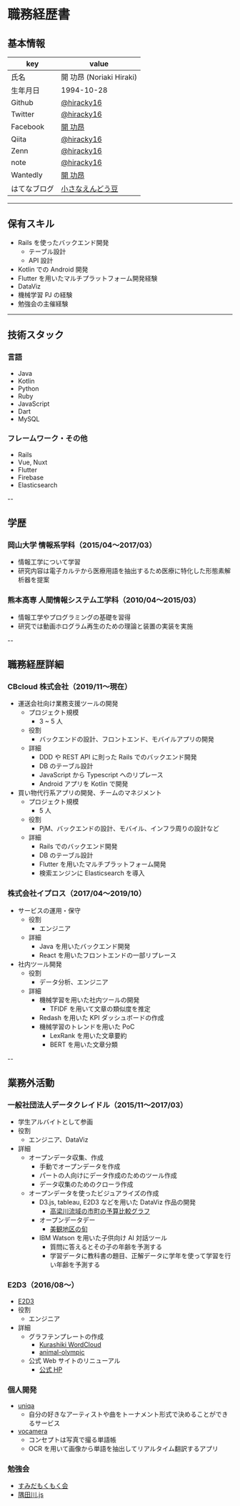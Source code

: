 # 職務経歴書

## 基本情報

| key          | value                                                              |
| ------------ | ------------------------------------------------------------------ |
| 氏名         | 開 功昂 (Noriaki Hiraki)                                           |
| 生年月日     | 1994-10-28                                                         |
| Github       | [@hiracky16](https://github.com/hiracky16)                         |
| Twitter      | [@hiracky16](https://twitter.com/hiracky16)                        |
| Facebook     | [開 功昂](https://www.facebook.com/noriaki.hiraki/)                |
| Qiita        | [@hiracky16](https://qiita.com/hiracky16)                          |
| Zenn         | [@hiracky16](https://zenn.dev/hiracky16)                           |
| note         | [@hiracky16](https://note.com/hiracky16)                           |
| Wantedly     | [開 功昂](https://www.wantedly.com/users/17916993?profile_v1=true) |
| はてなブログ | [小さなえんどう豆](https://h-piiice16.hatenablog.com/)             |

---

## 保有スキル

- Rails を使ったバックエンド開発
  - テーブル設計
  - API 設計
- Kotlin での Android 開発
- Flutter を用いたマルチプラットフォーム開発経験
- DataViz
- 機械学習 PJ の経験
- 勉強会の主催経験

---

## 技術スタック

### 言語

- Java
- Kotlin
- Python
- Ruby
- JavaScript
- Dart
- MySQL

### フレームワーク・その他

- Rails
- Vue, Nuxt
- Flutter
- Firebase
- Elasticsearch

--

## 学歴

### 岡山大学 情報系学科（2015/04〜2017/03）

- 情報工学について学習
- 研究内容は電子カルテから医療用語を抽出するため医療に特化した形態素解析器を提案

### 熊本高専 人間情報システム工学科（2010/04〜2015/03）

- 情報工学やプログラミングの基礎を習得
- 研究では動画ホログラム再生のための理論と装置の実装を実施

--

## 職務経歴詳細

### CBcloud 株式会社（2019/11〜現在）

- 運送会社向け業務支援ツールの開発
  - プロジェクト規模
    - 3 ~ 5 人
  - 役割
    - バックエンドの設計、フロントエンド、モバイルアプリの開発
  - 詳細
    - DDD や REST API に則った Rails でのバックエンド開発
    - DB のテーブル設計
    - JavaScript から Typescript へのリプレース
    - Android アプリを Kotlin で開発
- 買い物代行系アプリの開発、チームのマネジメント
  - プロジェクト規模
    - 5 人
  - 役割
    - PjM、バックエンドの設計、モバイル、インフラ周りの設計など
  - 詳細
    - Rails でのバックエンド開発
    - DB のテーブル設計
    - Flutter を用いたマルチプラットフォーム開発
    - 検索エンジンに Elasticsearch を導入

### 株式会社イプロス（2017/04〜2019/10）

- サービスの運用・保守
  - 役割
    - エンジニア
  - 詳細
    - Java を用いたバックエンド開発
    - React を用いたフロントエンドの一部リプレース
- 社内ツール開発
  - 役割
    - データ分析、エンジニア
  - 詳細
    - 機械学習を用いた社内ツールの開発
      - TFIDF を用いて文章の類似度を推定
    - Redash を用いた KPI ダッシュボードの作成
    - 機械学習のトレンドを用いた PoC
      - LexRank を用いた文章要約
      - BERT を用いた文章分類

--

## 業務外活動

### 一般社団法人データクレイドル（2015/11〜2017/03）

- 学生アルバイトとして参画
- 役割
  - エンジニア、DataViz
- 詳細
  - オープンデータ収集、作成
    - 手動でオープンデータを作成
    - パートの人向けにデータ作成のためのツール作成
    - データ収集のためのクローラ作成
  - オープンデータを使ったビジュアライズの作成
    - D3.js, tableau, E2D3 などを用いた DataViz 作品の開発
      - [高梁川流域の市町の予算比較グラフ](http://hiracky16.github.io/takahashi_yosan/)
    - オープンデータデー
      - [美観地区の旬](https://hiracky16.github.io/2016-0305-IODD/#/)
    - IBM Watson を用いた子供向け AI 対話ツール
      - 質問に答えるとその子の年齢を予測する
      - 学習データに教科書の題目、正解データに学年を使って学習を行い年齢を予測する

### E2D3（2016/08〜）

- [E2D3](http://e2d3.org/)
- 役割
  - エンジニア
- 詳細
  - グラフテンプレートの作成
    - [Kurashiki WordCloud](https://a.e2d3.org/chart.html#kurashiki_wordcloud!js!csv)
    - [animal-olympic](https://a.e2d3.org/chart.html#animal-olympic-2!js!csv)
  - 公式 Web サイトのリニューアル
    - [公式 HP](http://e2d3.org/)

### 個人開発

- [uniqa](https://www.uniqa.site/)
  - 自分の好きなアーティストや曲をトーナメント形式で決めることができるサービス
- [vocamera](https://github.com/hiracky16/vocamera)
  - コンセプトは写真で撮る単語帳
  - OCR を用いて画像から単語を抽出してリアルタイム翻訳するアプリ

### 勉強会

- [すみだもくもく会](https://sumida-mokumoku.connpass.com/)
- [隅田川.js](https://sumidagawajs.connpass.com/)
